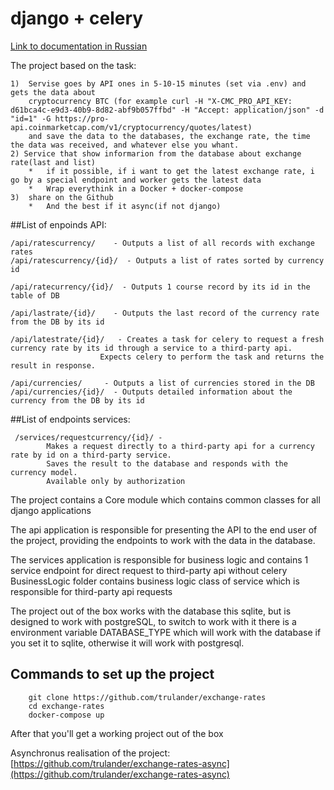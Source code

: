 # django + celery

[Link to documentation in Russian](https://github.com/trulander/exchange-rates/blob/master/Readme.md)

The project based on the task:
```team foundation
1)  Servise goes by API ones in 5-10-15 minutes (set via .env) and gets the data about 
    cryptocurrency BTC (for example curl -H "X-CMC_PRO_API_KEY: d61bca4c-e9d3-40b9-8d82-abf9b057ffbd" -H "Accept: application/json" -d "id=1" -G https://pro-api.coinmarketcap.com/v1/cryptocurrency/quotes/latest)
    and save the data to the databases, the exchange rate, the time the data was received, and whatever else you whant.
2) Service that show informarion from the database about exchange rate(last and list)
    *   if it possible, if i want to get the latest exchange rate, i go by a special endpoint and worker gets the latest data
    *   Wrap everythink in a Docker + docker-compose
3)  share on the Github
    *   And the best if it async(if not django)
```



##List of enpoinds API:
```team foundation
/api/ratescurrency/    - Outputs a list of all records with exchange rates
/api/ratescurrency/{id}/  - Outputs a list of rates sorted by currency id

/api/ratecurrency/{id}/  - Outputs 1 course record by its id in the table of DB

/api/lastrate/{id}/    - Outputs the last record of the currency rate from the DB by its id

/api/latestrate/{id}/   - Creates a task for celery to request a fresh currency rate by its id through a service to a third-party api.
                    Expects celery to perform the task and returns the result in response.
                    
/api/currencies/     - Outputs a list of currencies stored in the DB
/api/currencies/{id}/  - Outputs detailed information about the currency from the DB by its id
```

##List of endpoints services:
```team foundation
 /services/requestcurrency/{id}/ - 
        Makes a request directly to a third-party api for a currency rate by id on a third-party service.
        Saves the result to the database and responds with the currency model.
        Available only by authorization
```


The project contains a Core module which contains common classes for all django applications

The api application is responsible for presenting the API to the end user of the project, providing the endpoints
to work with the data in the database.

The services application is responsible for business logic and contains 1 service endpoint for direct request to third-party api without celery
BusinessLogic folder contains business logic class of service which is responsible for third-party api requests

The project out of the box works with the database this sqlite, but is designed to work with postgreSQL, to switch to work with it there is a 
environment variable DATABASE_TYPE which will work with the database if you set it to sqlite, otherwise it will work with postgresql.


## Commands to set up the project
```shell
    git clone https://github.com/trulander/exchange-rates
    cd exchange-rates
    docker-compose up
```
After that you'll get a working project out of the box

Asynchronus realisation of the project: [https://github.com/trulander/exchange-rates-async](https://github.com/trulander/exchange-rates-async)
